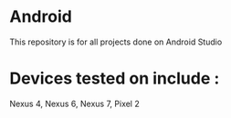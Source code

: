 # Android

This repository is for all projects done on Android Studio

# Devices tested on include :

Nexus 4, Nexus 6, Nexus 7, Pixel 2
